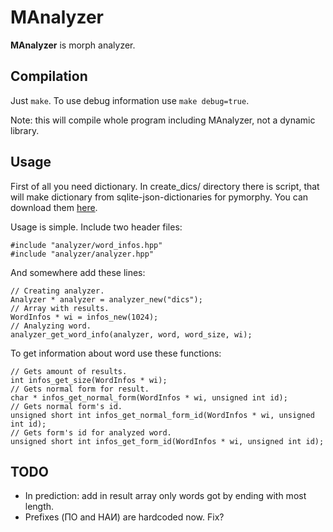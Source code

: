 MAnalyzer
=========
**MAnalyzer** is morph analyzer.

Compilation
------------
Just `make`. To use debug information use `make debug=true`.

Note: this will compile whole program including MAnalyzer, not a dynamic library.

Usage
-----
First of all you need dictionary. In create_dics/ directory there is script,
that will make dictionary from sqlite-json-dictionaries for pymorphy. You can
download them [here](https://bitbucket.org/kmike/pymorphy/downloads).

Usage is simple. Include two header files:

    #include "analyzer/word_infos.hpp"
    #include "analyzer/analyzer.hpp"

And somewhere add these lines:

    // Creating analyzer.
    Analyzer * analyzer = analyzer_new("dics");
    // Array with results.
    WordInfos * wi = infos_new(1024);
    // Analyzing word.
    analyzer_get_word_info(analyzer, word, word_size, wi);

To get information about word use these functions:

    // Gets amount of results.
    int infos_get_size(WordInfos * wi);
    // Gets normal form for result.
    char * infos_get_normal_form(WordInfos * wi, unsigned int id);
    // Gets normal form's id. 
    unsigned short int infos_get_normal_form_id(WordInfos * wi, unsigned int id);
    // Gets form's id for analyzed word.
    unsigned short int infos_get_form_id(WordInfos * wi, unsigned int id);

TODO
----
* In prediction: add in result array only words got by ending with most length.
* Prefixes (ПО and НАИ) are hardcoded now. Fix?
